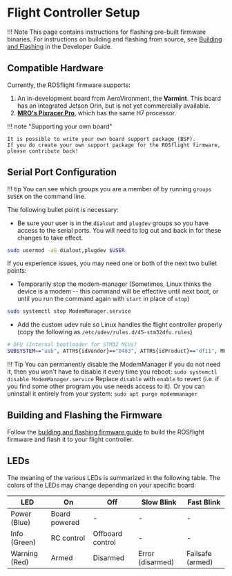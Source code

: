 # Flight Controller Setup

!!! Note
    This page contains instructions for flashing pre-built firmware binaries.
    For instructions on building and flashing from source, see [Building and Flashing](../../developer-guide/firmware/building-and-flashing.md) in the Developer Guide.

## Compatible Hardware

Currently, the ROSflight firmware supports:

1. An in-development board from AeroVironment, the **Varmint**.
This board has an integrated Jetson Orin, but is not yet commercially available.
1. **[MRO's Pixracer Pro](https://store.3dr.com/pixracer-pro/)**, which has the same H7 processor.

!!! note "Supporting your own board"

    It is possible to write your own board support package (BSP).
    If you do create your own support package for the ROSflight firmware, please contribute back!

## Serial Port Configuration

!!! tip
    You can see which groups you are a member of by running `groups $USER` on the command line.

The following bullet point is necessary:

* Be sure your user is in the `dialout` and `plugdev` groups so you have access to the serial ports. You will need to log out and back in for these changes to take effect.
``` bash
sudo usermod -aG dialout,plugdev $USER
```

If you experience issues, you may need one or both of the next two bullet points:

* Temporarily stop the modem-manager (Sometimes, Linux thinks the device is a modem -- this command will be effective until next boot, or until you run the command again with `start` in place of `stop`)
``` bash
sudo systemctl stop ModemManager.service
```

* Add the custom udev rule so Linux handles the flight controller properly (copy the following as `/etc/udev/rules.d/45-stm32dfu.rules`)
``` bash
# DFU (Internal bootloader for STM32 MCUs)
SUBSYSTEM=="usb", ATTRS{idVendor}=="0483", ATTRS{idProduct}=="df11", MODE="0664", GROUP="plugdev"
```

!!! Tip
    You can permanently disable the ModemManager if you do not need it, then you won't have to disable it every time you reboot:
    ```
    sudo systemctl disable ModemManager.service
    ```
    Replace `disable` with `enable` to revert (i.e. if you find some other program you use needs access to it).
    Or you can uninstall it entirely from your system:
    ```
    sudo apt purge modemmanager
    ```

## Building and Flashing the Firmware

Follow the [building and flashing firmware guide](../../developer-guide/firmware/building-and-flashing.md) to build the ROSflight firmware and flash it to your flight controller.

## LEDs

The meaning of the various LEDs is summarized in the following table. The colors of the LEDs may change depending on your specific board:

| LED           | On            | Off              | Slow Blink       | Fast Blink       |
|---------------|---------------|------------------|------------------|------------------|
| Power (Blue)  | Board powered | -                | -                | -                |
| Info (Green)  | RC control    | Offboard control | -                | -                |
| Warning (Red) | Armed         | Disarmed         | Error (disarmed) | Failsafe (armed) |
